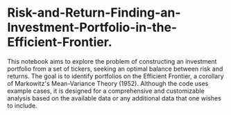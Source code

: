 # Risk-and-Return-Finding-an-Investment-Portfolio-in-the-Efficient-Frontier.
This notebook aims to explore the problem of constructing an investment portfolio from a set of tickers, seeking an optimal balance between risk and returns. The goal is to identify portfolios on the Efficient Frontier, a corollary of Markowitz's Mean-Variance Theory (1952). Although the code uses example cases, it is designed for a comprehensive and customizable analysis based on the available data or any additional data that one wishes to include.
